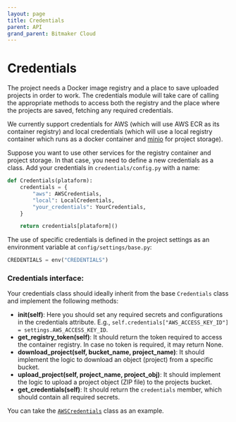 ```yaml
---
layout: page
title: Credentials
parent: API
grand_parent: Bitmaker Cloud
---
```


# Credentials

The project needs a Docker image registry and a place to save uploaded projects in order to work. The credentials
module will take care of calling the appropriate methods to access both the registry and the place where the projects
are saved, fetching any required credentials.

We currently support credentials for AWS (which will use AWS ECR as its container registry) and local credentials
(which will use a local registry container which runs as a docker container and [minio](https://min.io/) for project
storage).

Suppose you want to use other services for the registry container and project storage. In that case, you need to
define a new credentials as a class. Add your credentials in `credentials/config.py` with a name:

```py
def Credentials(plataform):
    credentials = {
        "aws": AWSCredentials,
        "local": LocalCredentials,
        "your_credentials": YourCredentials,
    }

    return credentials[plataform]()
```

The use of specific credentials is defined in the project settings as an environment variable at
`config/settings/base.py`:
```py
CREDENTIALS = env("CREDENTIALS")
```

### Credentials interface:
Your credentials class should ideally inherit from the base `Credentials` class and implement the following
methods:

- **__init__(self)**: Here you should set any required secrets and configurations in the credentials attribute.
    E.g., `self.credentials["AWS_ACCESS_KEY_ID"] = settings.AWS_ACCESS_KEY_ID`.
- **get_registry_token(self)**: It should return the token required to access the container registry. In case no 
    token is required, it may return None.
- **download_project(self, bucket_name, project_name)**: It should implement the logic to download an object (project)
    from a specific bucket.
- **upload_project(self, project_name, project_obj)**: It should implement the logic to upload a project object (ZIP file)
    to the projects bucket.
- **get_credentials(self)**: It should return the `credentials` member, which should contain all required secrets.

You can take the [`AWSCredentials`](https://github.com/bitmakerla/bitmaker-cloud/blob/main/bitmaker-api/credentials/aws.py) class as an example.
